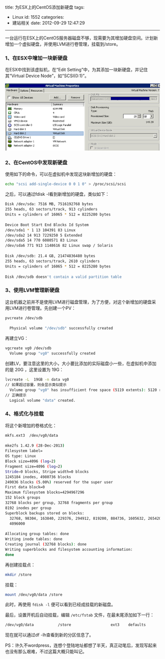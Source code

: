 title: 为ESX上的CentOS添加新硬盘
tags:
  - Linux
id: 1552
categories:
  - 建站相关
date: 2012-09-29 12:47:29
---

一台运行在ESX上的CentOS服务器磁盘不够，现需要为其增加硬盘空间。计划新增加一个虚拟硬盘，并使用LVM进行卷管理，挂载到/store。

### 1、在ESX中增加一块新硬盘

在ESX中找到该虚拟机，在“Edit Setting”中，为其添加一块新硬盘，并记住其“Virtual Device Node”，如“SCSI(0:1)”。<!--more-->

[![Add Disk to VM on ESX](/upfile/2012/09/add_disk_in_ESX.png "Add Disk to VM on ESX")](/upfile/2012/09/add_disk_in_ESX.png)

### 2、在CentOS中发现新硬盘

使用如下的命令，可以在虚拟机中发现这块新增加的硬盘：
```sh
echo "scsi add-single-device 0 0 1 0" > /proc/scsi/scsi
```

之后，可以通过fdisk -l看到新增加的硬盘，类似如下：
```sh
Disk /dev/sda: 7516 MB, 7516192768 bytes
255 heads, 63 sectors/track, 913 cylinders
Units = cylinders of 16065 * 512 = 8225280 bytes

Device Boot Start End Blocks Id System
/dev/sda1 * 1 13 104391 83 Linux
/dev/sda2 14 913 7229250 5 Extended
/dev/sda5 14 770 6080571 83 Linux
/dev/sda6 771 913 1148616 82 Linux swap / Solaris

Disk /dev/sdb: 21.4 GB, 21474836480 bytes
255 heads, 63 sectors/track, 2610 cylinders
Units = cylinders of 16065 * 512 = 8225280 bytes

Disk /dev/sdb doesn't contain a valid partition table
```

### 3、使用LVM管理新硬盘

这台机器之前并不是使用LVM进行磁盘管理，为了方便，对这个新增加的硬盘采用LVM进行卷管理。先创建一个PV：
```sh
pvcreate /dev/sdb

  Physical volume "/dev/sdb" successfully created
```

再建立VG：
```sh
vgcreate vg0 /dev/sdb
  Volume group "vg0" successfully created
```
创建LV，要注意这里的大小，大小要比添加的实际磁盘小一些，在虚拟机中添加的是 20G ，这里设置为 19G：
```sh
lvcreate -L  19GB -n data vg0
// 如果超过容量，则会显示类似提示
  Volume group "vg0" has insufficient free space (5119 extents): 5120 required.
// 正确提示
  Logical volume "data" created.
```

### 4、格式化与挂载

将这个新增加的卷格式化：
```sh
mkfs.ext3  /dev/vg0/data

mke2fs 1.42.9 (28-Dec-2013)
Filesystem label=
OS type: Linux
Block size=4096 (log=2)
Fragment size=4096 (log=2)
Stride=0 blocks, Stripe width=0 blocks
1245184 inodes, 4980736 blocks
249036 blocks (5.00%) reserved for the super user
First data block=0
Maximum filesystem blocks=4294967296
152 block groups
32768 blocks per group, 32768 fragments per group
8192 inodes per group
Superblock backups stored on blocks: 
  32768, 98304, 163840, 229376, 294912, 819200, 884736, 1605632, 2654208, 
  4096000

Allocating group tables: done                            
Writing inode tables: done                            
Creating journal (32768 blocks): done
Writing superblocks and filesystem accounting information:        
done
```

再创建挂载点：

```sh
mkdir /store
```

挂载：

```sh
mount /dev/vg0/data /store
```

此时，再使用 `fdisk -l` 便可以看到已经成挂载的新磁盘。

最后，设置开机后自动挂载，编辑 `/etc/fstab` 文件，在最末尾添加如下一行：
```sh
/dev/vg0/data           /store                  ext3    defaults        0 0
```

现在就可以通过df -lh查看到新的分区信息了。

PS：许久不wordpress，连想个登陆地址都想了半天，真正动笔后，发现写起来也没有那么艰难，不过这篇大概只能叫记。